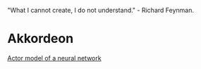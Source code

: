 "What I cannot create, I do not understand." - Richard Feynman.

# Akkordeon

[Actor model of a neural network](https://towardsdatascience.com/akkordeon-actor-model-of-a-neural-network-ff748096a5a3)

